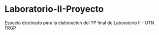 # Laboratorio-II-Proyecto

Espacio destinado para la elaboracion del TP final de Laboratorio II - UTN FRGP
